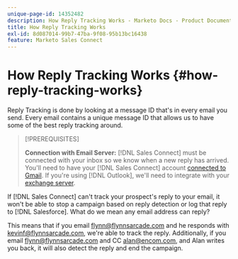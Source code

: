 ```yaml
---
unique-page-id: 14352482
description: How Reply Tracking Works - Marketo Docs - Product Documentation
title: How Reply Tracking Works
exl-id: 8d087014-99b7-47ba-9f08-95b13bc16438
feature: Marketo Sales Connect
---
```

# How Reply Tracking Works {#how-reply-tracking-works}

Reply Tracking is done by looking at a message ID that's in every email you send. Every email contains a unique message ID that allows us to have some of the best reply tracking around.

>[!PREREQUISITES]
>
>**Connection with Email Server:** [!DNL Sales Connect] must be connected with your inbox so we know when a new reply has arrived. You'll need to have your [!DNL Sales Connect] account [connected to Gmail](/help/marketo/product-docs/marketo-sales-connect/email-plugins/gmail/email-connection-for-gmail-users.md). If you're using [!DNL Outlook], we'll need to integrate with your [exchange server](https://toutapp.com/next#settings/exchange_settings).

If [!DNL Sales Connect] can't track your prospect's reply to your email, it won't be able to stop a campaign based on reply detection or log that reply to [!DNL Salesforce].  What do we mean any email address can reply?

This means that if you email flynn@flynnsarcade.com and he responds with kevinf@flynnsarcade.com, we're able to track the reply. Additionally, if you email flynn@flynnsarcade.com and CC alan@encom.com, and Alan writes you back, it will also detect the reply and end the campaign.
